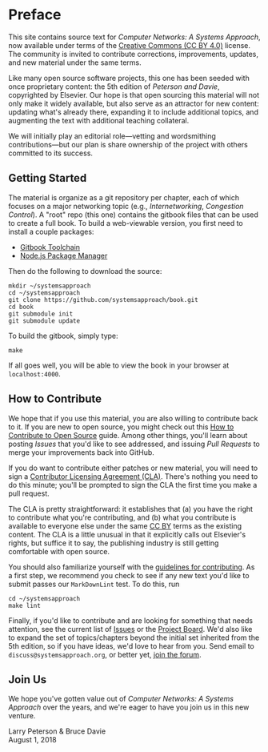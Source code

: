 <!--- Copyright 2018, Larry Peterson & Bruce Davie    --->
<!--- Licsenced under the CC BY License, Version 4.0 --->
<!--- https://creativecommons.org/licenses/by/4.0  --->

# Preface 

This site contains source text for *Computer Networks: A Systems
Approach*, now available under terms of the [Creative Commons
(CC BY 4.0)](https://creativecommons.org/licenses/by/4.0)
license. The community is invited to contribute corrections,
improvements, updates, and new material under the same terms.

Like many open source software projects, this one has been seeded
with once proprietary content: the 5th edition of *Peterson and Davie*,
copyrighted by Elsevier. Our hope is that open sourcing this material
will not only make it widely available, but also serve as an attractor
for new content: updating what's already there, expanding it to
include additional topics, and augmenting the text with additional
teaching collateral.

We will initially play an editorial role—vetting and wordsmithing
contributions—but our plan is share ownership of the project with
others committed to its success.

## Getting Started

The material is organize as a git repository per chapter, each
of which focuses on a major networking topic (e.g., *Internetworking*,
*Congestion Control*). A "root" repo (this one) contains the gitbook
files that can be used to create a full book. To build a web-viewable
version, you first need to install a couple packages:

* [Gitbook Toolchain](https://toolchain.gitbook.com/setup.html)
* [Node.js Package Manager](https://www.npmjs.com/get-npm)

Then do the following to download the source:

```shell
mkdir ~/systemsapproach
cd ~/systemsapproach
git clone https://github.com/systemsapproach/book.git
cd book
git submodule init
git submodule update
```

To build the gitbook, simply type:

```shell
make
```

If all goes well, you will be able to view the book in your browser at
`localhost:4000`.

## How to Contribute

We hope that if you use this material, you are also willing to
contribute back to it. If you are new to open source, you might check
out this [How to Contribute to Open
Source](https://opensource.guide/how-to-contribute/) guide.
Among other things, you'll learn about posting *Issues* that you'd
like to see addressed, and issuing *Pull Requests* to merge your
improvements back into GitHub.

If you do want to contribute either patches or new material, you will
need to sign a [Contributor Licensing Agreement
(CLA)](https://github.com/SystemsApproach/book/blob/master/CLA.md).
There's nothing you need to do this minute; you'll be prompted to
sign the CLA the first time you make a pull request.

The CLA is pretty straightforward: it establishes that (a) you have
the right to contribute what you're contributing, and (b) what you
contribute is available to everyone else under the same
[CC BY](https://creativecommons.org/licenses/by/4.0) terms as
the existing content. The CLA is a little unusual in that it explicitly
calls out Elsevier's rights, but suffice it to say, the publishing
industry is still getting comfortable with open source.

You should also familiarize yourself with the [guidelines for
contributing](https://github.com/SystemsApproach/book/blob/master/CONTRIBUTING.md).
As a first step,  we recommend you check to see if any new text
you'd like to submit passes our `MarkDownLint` test. To do this,
run

```shell
cd ~/systemsapproach
make lint
```

Finally, if you'd like to contribute and are looking for something
that needs attention, see the current list of
[Issues](https://github.com/SystemsApproach/book/issues/)
or the [Project Board](https://github.com/orgs/SystemsApproach/projects/).
We'd also like to expand the set of topics/chapters beyond the initial
set inherited from the 5th edition, so if you have ideas, we'd love to
hear from you. Send email to `discuss@systemsapproach.org`, or better
yet, [join the
forum](https://groups.google.com/a/systemsapproach.org/forum/#!forum/discuss).

## Join Us

We hope you've gotten value out of *Computer Networks: A Systems
Approach* over the years, and we're eager to have you join us in this
new venture.

Larry Peterson & Bruce Davie  
August 1, 2018
